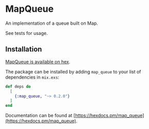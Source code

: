 # MapQueue

An implementation of a queue built on Map.

See tests for usage.

## Installation

[MapQueue is available on hex](https://hex.pm/packages/map_queue).

The package can be installed by adding `map_queue` to your list of dependencies in `mix.exs`:

```elixir
def deps do
  [
    {:map_queue, "~> 0.2.0"}
  ]
end
```

Documentation can be found at [https://hexdocs.pm/map_queue](https://hexdocs.pm/map_queue).

